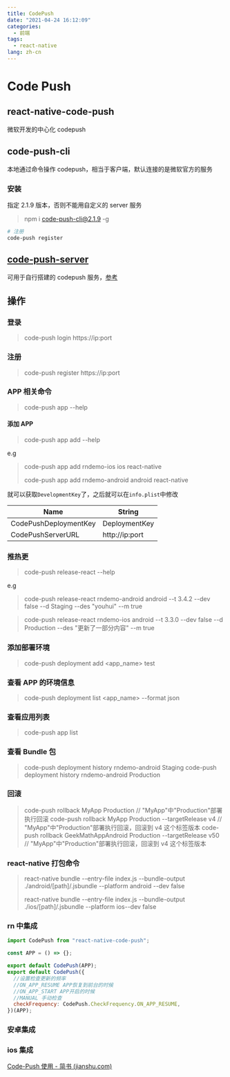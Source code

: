 ```yaml
---
title: CodePush
date: "2021-04-24 16:12:09"
categories:
  - 前端
tags:
  - react-native
lang: zh-cn
---
```


# Code Push

## react-native-code-push

微软开发的中心化 codepush

## code-push-cli

本地通过命令操作 codepush，相当于客户端，默认连接的是微软官方的服务

<!-- mode -->

### 安装

指定 2.1.9 版本，否则不能用自定义的 server 服务

> npm i code-push-cli@2.1.9 -g

```bash
# 注册
code-push register
```

## [code-push-server](https://github.com/lisong/code-push-server)

可用于自行搭建的 codepush 服务，[参考](https://www.jianshu.com/p/ca4beb5973bb)

## 操作

### 登录

> code-push login https://ip:port

### 注册

> code-push register https://ip:port

### APP 相关命令

> code-push app --help

#### 添加 APP

> code-push app add --help

e.g

> code-push app add rndemo-ios ios react-native
>
> code-push app add rndemo-android android react-native

就可以获取`DevelopmentKey`了，之后就可以在`info.plist`中修改

| Name                  | String         |
| --------------------- | -------------- |
| CodePushDeploymentKey | DeploymentKey  |
| CodePushServerURL     | http://ip:port |

### 推热更

> code-push release-react --help

e.g

> code-push release-react rndemo-android android --t 3.4.2 --dev false --d Staging --des "youhui" --m true

> code-push release-react rndemo-ios android --t 3.3.0 --dev false --d Production --des "更新了一部分内容" --m true

### 添加部署环境

> code-push deployment add <app_name> test

### 查看 APP 的环境信息

> code-push deployment list <app_name> --format json

### 查看应用列表

> code-push app list

### 查看 Bundle 包

> code-push deployment history rndemo-android Staging
> code-push deployment history rndemo-android Production

### 回滚

> code-push rollback MyApp Production // "MyApp"中"Production"部署执行回滚
> code-push rollback MyApp Production --targetRelease v4 // "MyApp"中"Production"部署执行回滚，回滚到 v4 这个标签版本
> code-push rollback GeekMathAppAndroid Production --targetRelease v50 // "MyApp"中"Production"部署执行回滚，回滚到 v4 这个标签版本

### react-native 打包命令

> react-native bundle --entry-file index.js --bundle-output ./android/[path]/.jsbundle --platform android --dev false
>
> react-native bundle --entry-file index.js --bundle-output ./ios/[path]/.jsbundle --platform ios--dev false

### rn 中集成

```js
import CodePush from "react-native-code-push";

const APP = () => {};

export default CodePush(APP);
export default CodePush({
  //设置检查更新的频率
  //ON_APP_RESUME APP恢复到前台的时候
  //ON_APP_START APP开启的时候
  //MANUAL 手动检查
  checkFrequency: CodePush.CheckFrequency.ON_APP_RESUME,
})(APP);
```

### 安卓集成

### ios 集成

[Code-Push 使用 - 简书 (jianshu.com)](https://www.jianshu.com/p/cd7576af381f)

